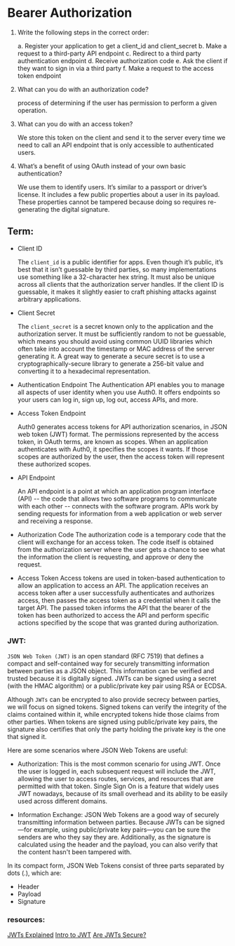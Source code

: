# Bearer Authorization

1. Write the following steps in the correct order:

   a. Register your application to get a client_id and client_secret
   b. Make a request to a third-party API endpoint
   c. Redirect to a third party authentication endpoint
   d. Receive authorization code
   e. Ask the client if they want to sign in via a third party
   f. Make a request to the access token endpoint

2. What can you do with an authorization code?

   process of determining if the user has permission to perform
   a given operation.

3. What can you do with an access token?

   We store this token on the client and send it to the server every time we
   need to call an API endpoint that is only accessible to authenticated users.

4. What’s a benefit of using OAuth instead of your own basic authentication?

   We use them to identify users. It’s similar to a passport or driver’s license. It includes a
   few public properties about a user in its payload. These properties cannot be
   tampered because doing so requires re-generating the digital signature.

## Term:

- Client ID

  The `client_id` is a public identifier for apps. Even though it’s public, it’s best that it isn’t guessable by third parties, so many implementations use something like a 32-character hex string. It must also be unique across all clients that the authorization server handles. If the client ID is guessable, it makes it slightly easier to craft phishing attacks against arbitrary applications.

- Client Secret

  The `client_secret` is a secret known only to the application and the authorization server. It must be sufficiently random to not be guessable, which means you should avoid using common UUID libraries which often take into account the timestamp or MAC address of the server generating it. A great way to generate a secure secret is to use a cryptographically-secure library to generate a 256-bit value and converting it to a hexadecimal representation.

- Authentication Endpoint
  The Authentication API enables you to manage all aspects of user identity when you use Auth0. It offers endpoints so your users can log in, sign up, log out, access APIs, and more.

- Access Token Endpoint

  Auth0 generates access tokens for API authorization scenarios, in JSON web token (JWT) format. The permissions represented by the access token, in OAuth terms, are known as scopes. When an application authenticates with Auth0, it specifies the scopes it wants. If those scopes are authorized by the user, then the access token will represent these authorized scopes.

- API Endpoint

  An API endpoint is a point at which an application program interface (API) -- the code that allows two software programs to communicate with each other -- connects with the software program. APIs work by sending requests for information from a web application or web server and receiving a response.

- Authorization Code
  The authorization code is a temporary code that the client will exchange for an access token. The code itself is obtained from the authorization server where the user gets a chance to see what the information the client is requesting, and approve or deny the request.

- Access Token
  Access tokens are used in token-based authentication to allow an application to access an API. The application receives an access token after a user successfully authenticates and authorizes access, then passes the access token as a credential when it calls the target API. The passed token informs the API that the bearer of the token has been authorized to access the API and perform specific actions specified by the scope that was granted during authorization.

### JWT:

`JSON Web Token (JWT)` is an open standard (RFC 7519) that defines a compact and self-contained way for securely transmitting information between parties as a JSON object. This information can be verified and trusted because it is digitally signed. JWTs can be signed using a secret (with the HMAC algorithm) or a public/private key pair using RSA or ECDSA.

Although `JWTs` can be encrypted to also provide secrecy between parties, we will focus on signed tokens. Signed tokens can verify the integrity of the claims contained within it, while encrypted tokens hide those claims from other parties. When tokens are signed using public/private key pairs, the signature also certifies that only the party holding the private key is the one that signed it.

Here are some scenarios where JSON Web Tokens are useful:

- Authorization: This is the most common scenario for using JWT. Once the user is logged in, each subsequent request will include the JWT, allowing the user to access routes, services, and resources that are permitted with that token. Single Sign On is a feature that widely uses JWT nowadays, because of its small overhead and its ability to be easily used across different domains.

- Information Exchange: JSON Web Tokens are a good way of securely transmitting information between parties. Because JWTs can be signed—for example, using public/private key pairs—you can be sure the senders are who they say they are. Additionally, as the signature is calculated using the header and the payload, you can also verify that the content hasn't been tampered with.

In its compact form, JSON Web Tokens consist of three parts separated by dots (.), which are:

- Header
- Payload
- Signature

### resources:

[JWTs Explained](https://www.youtube.com/watch?v=926mknSW9Lo)
[Intro to JWT](https://jwt.io/introduction/)
[Are JWTs Secure?](https://stackoverflow.com/questions/27301557/if-you-can-decode-jwt-how-are-they-secure)
